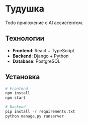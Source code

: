 # Тудушка

Todo приложение с AI ассистентом.

## Технологии

- **Frontend**: React + TypeScript
- **Backend**: Django + Python  
- **Database**: PostgreSQL

## Установка

```bash
# Frontend
npm install
npm start

# Backend
pip install -r requirements.txt
python manage.py runserver
```